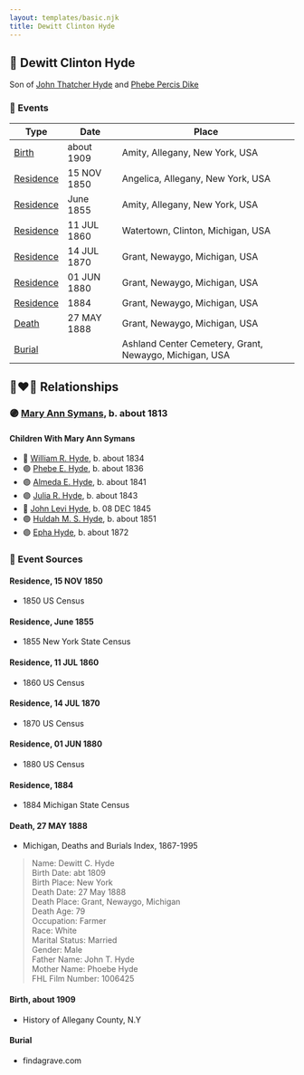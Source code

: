 ```yaml
---
layout: templates/basic.njk
title: Dewitt Clinton Hyde
---
```

## 🔵 Dewitt Clinton Hyde

Son of [John Thatcher Hyde](/people/3/3310224) and [Phebe Percis Dike](/people/4/41577072)

### 📆 Events

Type | Date | Place
------ | ------ | ------
[Birth](#event-ecb1f397-c0c4-4409-87d1-05bfef3ca222) | about 1909 | Amity, Allegany, New York, USA
[Residence](#event-9d5af460-71df-4c94-b259-403e3d01963c) | 15 NOV 1850 | Angelica, Allegany, New York, USA
[Residence](#event-68aab064-dcb1-4b9a-b9eb-abe046819af7) | June 1855 | Amity, Allegany, New York, USA
[Residence](#event-3b34e79e-b21b-4635-951e-33e29e64a8f8) | 11 JUL 1860 | Watertown, Clinton, Michigan, USA
[Residence](#event-176cbb3c-52ec-4cf5-a1bc-8d2abd22680a) | 14 JUL 1870 | Grant, Newaygo, Michigan, USA
[Residence](#event-7f30c498-c12f-4916-bce8-c638f588bf09) | 01 JUN 1880 | Grant, Newaygo, Michigan, USA
[Residence](#event-7257b969-9437-4459-8fc5-63cec8a3c80a) | 1884 | Grant, Newaygo, Michigan, USA
[Death](#event-829b3415-1ef8-4c84-a340-c97aa51733a9) | 27 MAY 1888 | Grant, Newaygo, Michigan, USA
[Burial](#event-d0a0f956-a0d2-41fc-8ef6-d02b9bcd1f28) |  | Ashland Center Cemetery, Grant, Newaygo, Michigan, USA

## 👩‍❤️‍👨 Relationships

### 🟣 [Mary Ann Symans](/people/4/4704808), b. about 1813

#### Children With Mary Ann Symans
* 🔵 [William R. Hyde](/people/7/74402654), b. about 1834
* 🟣 [Phebe E. Hyde](/people/9/98714124), b. about 1836
* 🟣 [Almeda E. Hyde](/people/2/2442152), b. about 1841
* 🟣 [Julia R. Hyde](/people/7/76503971), b. about 1843
* 🔵 [John Levi Hyde](/people/2/23020300), b. 08 DEC 1845
* 🟣 [Huldah M. S. Hyde](/people/5/54800009), b. about 1851
* 🟣 [Epha Hyde](/people/1/12430664), b. about 1872
### 📰 Event Sources

#### <a id="event-9d5af460-71df-4c94-b259-403e3d01963c"></a> Residence, 15 NOV 1850
* 1850 US Census

#### <a id="event-68aab064-dcb1-4b9a-b9eb-abe046819af7"></a> Residence, June 1855
* 1855 New York State Census

#### <a id="event-3b34e79e-b21b-4635-951e-33e29e64a8f8"></a> Residence, 11 JUL 1860
* 1860 US Census

#### <a id="event-176cbb3c-52ec-4cf5-a1bc-8d2abd22680a"></a> Residence, 14 JUL 1870
* 1870 US Census

#### <a id="event-7f30c498-c12f-4916-bce8-c638f588bf09"></a> Residence, 01 JUN 1880
* 1880 US Census

#### <a id="event-7257b969-9437-4459-8fc5-63cec8a3c80a"></a> Residence, 1884
* 1884 Michigan State Census

#### <a id="event-829b3415-1ef8-4c84-a340-c97aa51733a9"></a> Death, 27 MAY 1888
* Michigan, Deaths and Burials Index, 1867-1995
>   
  > Name: Dewitt C. Hyde  
  > Birth Date: abt 1809  
  > Birth Place: New York  
  > Death Date: 27 May 1888  
  > Death Place: Grant, Newaygo, Michigan  
  > Death Age: 79  
  > Occupation: Farmer  
  > Race: White  
  > Marital Status: Married  
  > Gender: Male  
  > Father Name: John T. Hyde  
  > Mother Name: Phoebe Hyde  
  > FHL Film Number: 1006425

#### <a id="event-ecb1f397-c0c4-4409-87d1-05bfef3ca222"></a> Birth, about 1909
* History of Allegany County, N.Y

#### <a id="event-d0a0f956-a0d2-41fc-8ef6-d02b9bcd1f28"></a> Burial
* findagrave.com